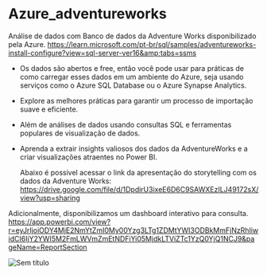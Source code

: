 # Azure_adventureworks
Análise de dados com Banco de dados da Adventure Works disponibilizado pela Azure. https://learn.microsoft.com/pt-br/sql/samples/adventureworks-install-configure?view=sql-server-ver16&amp;tabs=ssms

- Os dados são abertos e free, então você pode usar para práticas de como carregar esses dados em um ambiente do Azure, seja usando serviços como o Azure SQL Database ou o Azure Synapse Analytics. 
- Explore as melhores práticas para garantir um processo de importação suave e eficiente. 
- Além de análises de dados usando consultas SQL e ferramentas populares de visualização de dados. 
- Aprenda a extrair insights valiosos dos dados da AdventureWorks e a criar visualizações atraentes no Power BI.


  Abaixo é possivel acessar o link da apresentação do storytelling com os dados da Adventure Works:
  https://drive.google.com/file/d/1DpdirU3ixeE6D6C9SAWXEzILJ49172sX/view?usp=sharing

 Adicionalmente, disponibilizamos um dashboard interativo para consulta.
 https://app.powerbi.com/view?r=eyJrIjoiODY4MjE2NmYtZmI0My00Yzg3LTg1ZDMtYWI3ODBkMmFjNzRhIiwidCI6IjY2YWI5M2FmLWVmZmEtNDFiYi05MjdkLTViZTc1YzQ0YjQ1NCJ9&pageName=ReportSection

 ![Sem título](https://github.com/thaisgulias/Azure_adventureworks/assets/122481212/0d66591e-7473-4302-9bfb-f9e16eeb7999)
 
